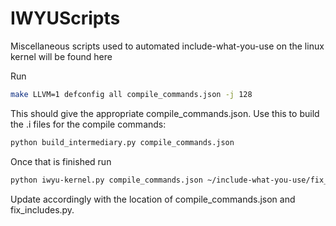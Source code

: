 # IWYUScripts
Miscellaneous scripts used to automated include-what-you-use on the linux kernel will be found here

Run 
```bash
make LLVM=1 defconfig all compile_commands.json -j 128
```
This should give the appropriate compile_commands.json. Use this to build the .i files for the compile commands:

```bash
python build_intermediary.py compile_commands.json
```

Once that is finished run
```bash
python iwyu-kernel.py compile_commands.json ~/include-what-you-use/fix_includes.py
```
Update accordingly with the location of compile_commands.json and fix_includes.py.
